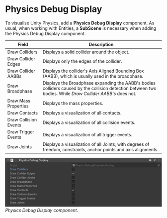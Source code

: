 # Physics Debug Display

To visualise Unity Physics, add a **Physics Debug Display** component. As usual, when working with Entities, a **SubScene** is necessary when adding the Physics Debug Display component.


| Field                 | Description                                                                                                                                                |
|-----------------------|------------------------------------------------------------------------------------------------------------------------------------------------------------|
| Draw Colliders        | Displays a solid collider around the object.                                                                                                               |
| Draw Collider Edges   | Displays only the edges of the collider.                                                                                                                   |
| Draw Collider AABBs   | Displays the collider's Axis Aligned Bounding Box (AABB), which is usually used in the broadphase.                                                         |
| Draw Broadphase       | Displays the Broadphase expanding the AABB's bodies colliders caused by the collision detection between two bodies. While *Draw Collider AABB's* does not. |
| Draw Mass Properties  | Displays the mass properties.                                                                                                                              |
| Draw Contacts         | Displays a visualization of all contacts.                                                                                                                  |
| Draw Collision Events | Displays a visualization of all collision events.                                                                                                          |
| Draw Trigger Events   | Displays a visualization of all trigger events.                                                                                                            |
| Draw Joints           | Displays a visualization of all Joints, with degrees of freedom, constraints, anchor points and axis alignments.                                           |

![collider_cast](images/physics-debug-display.png)<br/>_Physics Debug Display component._
